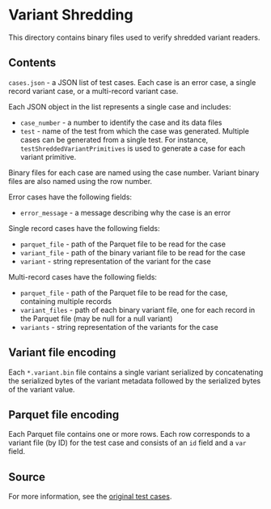 <!--
  ~ Licensed to the Apache Software Foundation (ASF) under one
  ~ or more contributor license agreements.  See the NOTICE file
  ~ distributed with this work for additional information
  ~ regarding copyright ownership.  The ASF licenses this file
  ~ to you under the Apache License, Version 2.0 (the
  ~ "License"); you may not use this file except in compliance
  ~ with the License.  You may obtain a copy of the License at
  ~
  ~   http://www.apache.org/licenses/LICENSE-2.0
  ~
  ~ Unless required by applicable law or agreed to in writing,
  ~ software distributed under the License is distributed on an
  ~ "AS IS" BASIS, WITHOUT WARRANTIES OR CONDITIONS OF ANY
  ~ KIND, either express or implied.  See the License for the
  ~ specific language governing permissions and limitations
  ~ under the License.
  -->

# Variant Shredding

This directory contains binary files used to verify shredded variant readers.

## Contents

`cases.json` - a JSON list of test cases. Each case is an error case, a single record variant case, or a multi-record variant case.

Each JSON object in the list represents a single case and includes:
* `case_number` - a number to identify the case and its data files
* `test` - name of the test from which the case was generated. Multiple cases can be generated from a single test. For instance, `testShreddedVariantPrimitives` is used to generate a case for each variant primitive.

Binary files for each case are named using the case number. Variant binary files are also named using the row number.

Error cases have the following fields:
* `error_message` - a message describing why the case is an error

Single record cases have the following fields:
* `parquet_file` - path of the Parquet file to be read for the case
* `variant_file` - path of the binary variant file to be read for the case
* `variant` - string representation of the variant for the case

Multi-record cases have the following fields:
* `parquet_file` - path of the Parquet file to be read for the case, containing multiple records
* `variant_files` - path of each binary variant file, one for each record in the Parquet file (may be null for a null variant)
* `variants` - string representation of the variants for the case

## Variant file encoding

Each `*.variant.bin` file contains a single variant serialized by concatenating the serialized bytes of the variant metadata followed by the serialized bytes of the variant value.

## Parquet file encoding

Each Parquet file contains one or more rows. Each row corresponds to a variant file (by ID) for the test case and consists of an `id` field and a `var` field.

## Source

For more information, see the [original test cases](https://github.com/apache/iceberg/blob/main/parquet/src/test/java/org/apache/iceberg/parquet/TestVariantReaders.java).

